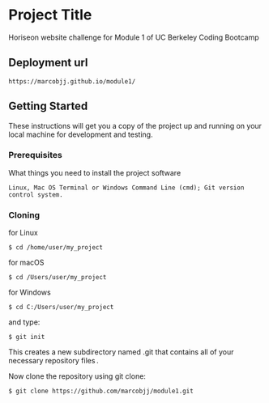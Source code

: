 # Project Title

Horiseon website challenge for Module 1 of UC Berkeley Coding Bootcamp

## Deployment url
```
https://marcobjj.github.io/module1/ 
```

## Getting Started

These instructions will get you a copy of the project up and running on your local machine for development and testing. 

### Prerequisites

What things you need to install the project software 

```
Linux, Mac OS Terminal or Windows Command Line (cmd); Git version control system.
```

### Cloning

for Linux 
```
$ cd /home/user/my_project
```

for macOS 
```
$ cd /Users/user/my_project
```

for Windows
```
$ cd C:/Users/user/my_project
```


and type:
```
$ git init
```
This creates a new subdirectory named .git that contains all of your necessary repository files .

Now clone the repository using git clone:
```
$ git clone https://github.com/marcobjj/module1.git
```
